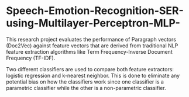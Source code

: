 # Speech-Emotion-Recognition-SER-using-Multilayer-Perceptron-MLP-

This research project evaluates the performance of Paragraph vectors (Doc2Vec) against feature vectors that are derived from traditional NLP feature extraction algorithms like Term Frequency-Inverse Document Frequency (TF-IDF).

Two different classifiers are used to compare both feature extractors: logistic regression and k-nearest neighbor. This is done to eliminate any potential bias on how the classifiers work since one classifier is a parametric classifier while the other is a non-parametric classifier.
